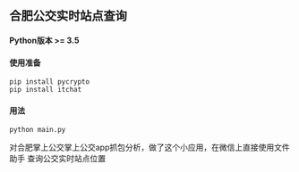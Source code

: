 合肥公交实时站点查询
---

#### Python版本 >= 3.5

#### 使用准备
    pip install pycrypto
    pip install itchat
    
#### 用法
    python main.py

对合肥掌上公交掌上公交app抓包分析，做了这个小应用，在微信上直接使用文件助手
查询公交实时站点位置
    

